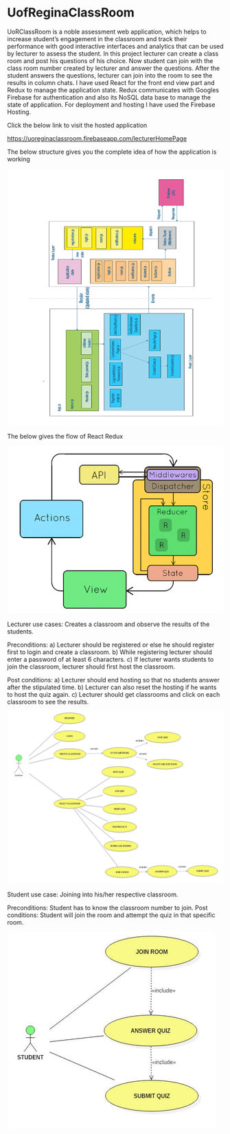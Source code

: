 # UofReginaClassRoom
UoRClassRoom is a noble assessment web application, which helps to increase student’s engagement in the classroom 
and track their performance with good interactive interfaces and analytics that can be used by lecturer to assess 
the student. In this project lecturer can create a class room and post his questions of his choice. Now student can 
join with the class room number created by lecturer and answer the questions. After the student answers the questions, 
lecturer can join into the room to see the results in column chats. I have used React for the front end view part and 
Redux to manage the application state. Redux communicates with Googles Firebase for authentication and also its NoSQL 
data base to manage the state of application. For deployment and hosting I have used the Firebase Hosting.

Click the below link to visit the hosted application

https://uoreginaclassroom.firebaseapp.com/lecturerHomePage 

The below structure gives you the complete idea of how the application is working

![alt text](https://github.com/MohanVarma1965/UofReginaClassRoom/blob/master/structure.PNG)


The below gives the flow of React Redux

![alt text](https://github.com/MohanVarma1965/UofReginaClassRoom/blob/master/ReactReduxFlow.gif)

Lecturer use cases:  Creates a classroom and observe the results of the students.

Preconditions:
a) Lecturer should be registered or else he should register first to login and create a classroom.
b) While registering lecturer should enter a password of at least 6 characters.
c) If lecturer wants students to join the classroom, lecturer should first host the classroom.

Post conditions:
a) Lecturer should end hosting so that no students answer after the stipulated time.
b) Lecturer can also reset the hosting if he wants to host the quiz again.
c) Lecturer should get classrooms and click on each classroom to see the results.

![alt text](https://github.com/MohanVarma1965/UofReginaClassRoom/blob/master/Lecturer%20usecase.jpg)


Student use case: Joining into his/her respective classroom.

Preconditions: Student has to know the classroom number to join.
Post conditions: Student will join the room and attempt the quiz in that specific room.


![alt text](https://github.com/MohanVarma1965/UofReginaClassRoom/blob/master/student.jpg)
